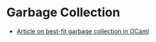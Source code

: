 # Garbage Collection

* [Article on best-fit garbage collection in OCaml](http://www.ocamlpro.com/2020/03/23/ocaml-new-best-fit-garbage-collector/)
